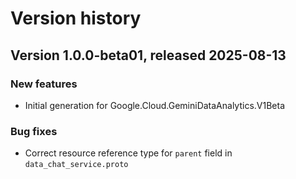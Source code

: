 # Version history

## Version 1.0.0-beta01, released 2025-08-13

### New features

- Initial generation for Google.Cloud.GeminiDataAnalytics.V1Beta

### Bug fixes

- Correct resource reference type for `parent` field in `data_chat_service.proto`

